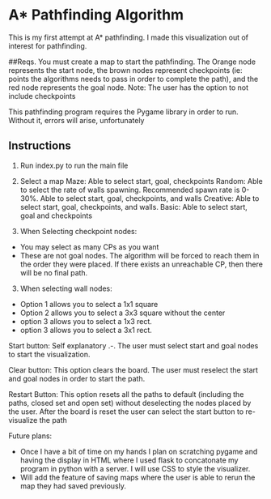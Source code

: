 # A* Pathfinding Algorithm
This is my first attempt at A* pathfinding. I made this visualization out of interest for pathfinding. 

##Reqs.
You must create a map to start the pathfinding. The Orange node represents the start node, the brown nodes represent checkpoints
(ie: points the algorithms needs to pass in order to complete the path), and the red node represents the goal node.
Note: The user has the option to not include checkpoints

This pathfinding program requires the Pygame library in order to run. Without it, errors will arise, unfortunately

## Instructions
1) Run index.py to run the main file

2) Select a map
Maze: Able to select start, goal, checkpoints
Random: Able to select the rate of walls spawning. Recommended spawn rate is 0-30%. Able to select start, goal, checkpoints, and walls
Creative: Able to select start, goal, checkpoints, and walls. 
Basic: Able to select start, goal and checkpoints

3) When Selecting checkpoint nodes: 
- You may select as many CPs as you want
- These are not goal nodes. The algorithm will be forced to reach them in the order they were placed. If there exists an unreachable CP, then there will be no final path.

3) When selecting wall nodes:
 - Option 1 allows you to select a 1x1 square
 - Option 2 allows you to select a 3x3 square without the center
 - option 3 allows you to select a 1x3 rect.
 - option 3 allows you to select a 3x1 rect.
 

Start button:
Self explanatory .-. The user must select start and goal nodes to start the visualization.

Clear button:
This option clears the board. The user must reselect the start and goal nodes in order to start the path.

Restart Button:
This option resets all the paths to default (including the paths, closed set and open set) without deselecting the nodes placed by the user.
After the board is reset the user can select the start button to re-visualize the path

Future plans: 
- Once I have a bit of time on my hands I plan on scratching pygame and having the display in HTML where I used flask to
concatonate my program in python with a server. I will use CSS to style the visualizer.
- Will add the feature of saving maps where the user is able to rerun the map they had saved previously.



 
